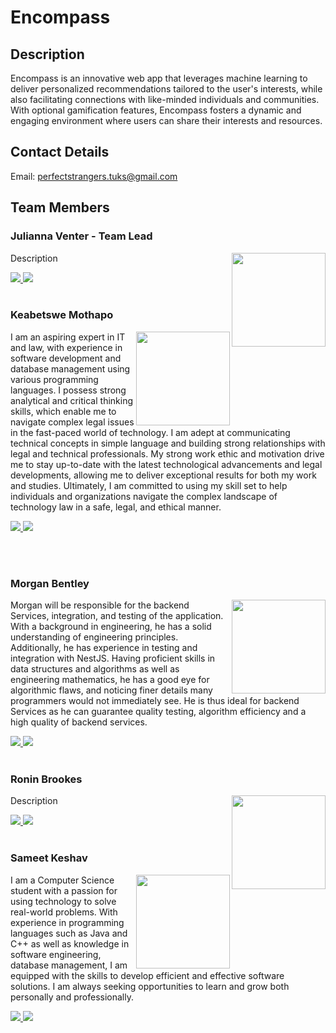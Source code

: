 # Encompass

## Description
<p>Encompass is an innovative web app that leverages machine learning to deliver personalized recommendations tailored to the user's interests, while also facilitating connections with like-minded individuals and communities. With optional gamification features, Encompass fosters a dynamic and engaging environment where users can share their interests and resources.</p>

## Contact Details

Email: perfectstrangers.tuks@gmail.com

## Team Members

### Julianna Venter - Team Lead
<img align="right" src="" width=150>
<p>
Description
</p>
<a href="https://github.com/" target="_blank">
    <img src="https://skillicons.dev/icons?i=github"/>
</a> 
<a href="https://www.linkedin.com/in//" target="_blank">
  <img src="https://skillicons.dev/icons?i=linkedin"/>
</a>
<br><br>

### Keabetswe Mothapo
<img align="right" src="https://user-images.githubusercontent.com/89075980/236036745-e26dcf3e-c8bf-45a6-92b2-69d7ee0f197d.jpg" width=150>
<p>
I am an aspiring expert in IT and law, with experience in software development and database management using various programming languages. I possess strong analytical and critical thinking skills, which enable me to navigate complex legal issues in the fast-paced world of technology. I am adept at communicating technical concepts in simple language and building strong relationships with legal and technical professionals. My strong work ethic and motivation drive me to stay up-to-date with the latest technological advancements and legal developments, allowing me to deliver exceptional results for both my work and studies. Ultimately, I am committed to using my skill set to help individuals and organizations navigate the complex landscape of technology law in a safe, legal, and ethical manner.
</p>
<a href="https://github.com/keamothapo" target="_blank">
    <img src="https://skillicons.dev/icons?i=github"/>
</a> 
<a href="https://www.linkedin.com/in/keabetswe-mothapo/" target="_blank">
  <img src="https://skillicons.dev/icons?i=linkedin"/>
</a>
              
<br><br>

### Morgan Bentley
<img align="right" src="https://user-images.githubusercontent.com/126817281/236040993-d213e57b-6ae3-4b3e-9c6a-72b8dc3f8d2b.jpg" width=150>
<p>
Morgan will be responsible for the backend Services, integration, and testing of the application. With a background in engineering, he has a solid understanding of engineering principles. Additionally, he has experience in testing and integration with NestJS. Having proficient skills in data structures and algorithms as well as engineering mathematics, he has a good eye for algorithmic flaws, and noticing finer details many programmers would not immediately see. He is thus ideal for backend Services as he can guarantee quality testing, algorithm efficiency and a high quality of backend services.
</p>
<a href="https://github.com/" target="_blank">
    <img src="https://skillicons.dev/icons?i=github"/>
</a> 
<a href="https://www.linkedin.com/in//" target="_blank">
  <img src="https://skillicons.dev/icons?i=linkedin"/>
</a>
<br><br>

### Ronin Brookes
<img align="right" src="" width=150>
<p>
Description
</p>
<a href="https://github.com/" target="_blank">
    <img src="https://skillicons.dev/icons?i=github"/>
</a> 
<a href="https://www.linkedin.com/in//" target="_blank">
  <img src="https://skillicons.dev/icons?i=linkedin"/>
</a>
<br><br>

### Sameet Keshav
<img align="right" src="https://user-images.githubusercontent.com/105606137/236011909-a6deb24d-d46b-4ae1-8157-3dd9484e1b3c.jpeg" width=150>
<p>
I am a Computer Science student with a passion for using technology to solve real-world problems. With experience in programming languages such as Java and C++ as well as knowledge in software engineering, database management, I am equipped with the skills to develop efficient and effective software solutions. I am always seeking opportunities to learn and grow both personally and professionally.
</p>
<a href="https://github.com/SameetKeshav" target="_blank">
    <img src="https://skillicons.dev/icons?i=github"/>
</a> 
<a href="https://www.linkedin.com/in/sameetkeshav/" target="_blank">
  <img src="https://skillicons.dev/icons?i=linkedin"/>
</a>
<br><br>
